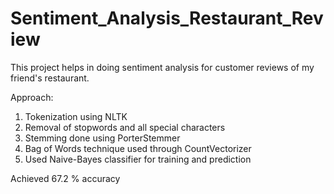 # Sentiment_Analysis_Restaurant_Review

This project helps in doing sentiment analysis for customer reviews of my friend's restaurant.

Approach:
1. Tokenization using NLTK
2. Removal of stopwords and all special characters
3. Stemming done using PorterStemmer
4. Bag of Words technique used through CountVectorizer
5. Used Naive-Bayes classifier for training and prediction

Achieved 67.2 % accuracy
